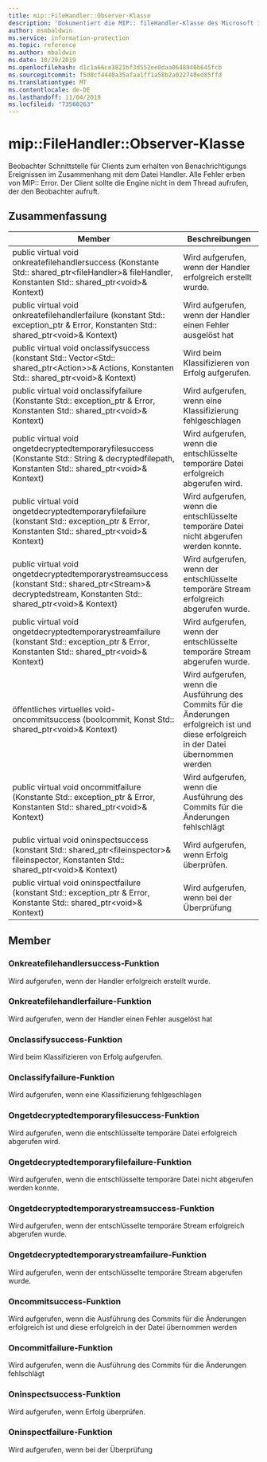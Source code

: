 ```yaml
---
title: mip::FileHandler::Observer-Klasse
description: 'Dokumentiert die MIP:: fileHandler-Klasse des Microsoft Information Protection (MIP) SDK.'
author: msmbaldwin
ms.service: information-protection
ms.topic: reference
ms.author: mbaldwin
ms.date: 10/29/2019
ms.openlocfilehash: d1c1a66ce3821bf3d552ee0daa0648940b645fcb
ms.sourcegitcommit: f5d8cf4440a35afaa1ff1a58b2a022740ed85ffd
ms.translationtype: MT
ms.contentlocale: de-DE
ms.lasthandoff: 11/04/2019
ms.locfileid: "73560263"
---
```

# <a name="class-mipfilehandlerobserver"></a>mip::FileHandler::Observer-Klasse 
Beobachter Schnittstelle für Clients zum erhalten von Benachrichtigungs Ereignissen im Zusammenhang mit dem Datei Handler.
Alle Fehler erben von MIP:: Error. Der Client sollte die Engine nicht in dem Thread aufrufen, der den Beobachter aufruft.
  
## <a name="summary"></a>Zusammenfassung
 Member                        | Beschreibungen                                
--------------------------------|---------------------------------------------
public virtual void onkreatefilehandlersuccess (Konstante Std:: shared_ptr\<fileHandler\>& fileHandler, Konstanten Std:: shared_ptr\<void\>& Kontext)  |  Wird aufgerufen, wenn der Handler erfolgreich erstellt wurde.
public virtual void onkreatefilehandlerfailure (konstant Std:: exception_ptr & Error, Konstanten Std:: shared_ptr\<void\>& Kontext)  |  Wird aufgerufen, wenn der Handler einen Fehler ausgelöst hat
public virtual void onclassifysuccess (konstant Std:: Vector\<Std:: shared_ptr\<Action\>\>& Actions, Konstanten Std:: shared_ptr\<void\>& Kontext)  |  Wird beim Klassifizieren von Erfolg aufgerufen.
public virtual void onclassifyfailure (Konstante Std:: exception_ptr & Error, Konstanten Std:: shared_ptr\<void\>& Kontext)  |  Wird aufgerufen, wenn eine Klassifizierung fehlgeschlagen
public virtual void ongetdecryptedtemporaryfilesuccess (Konstante Std:: String & decryptedfilepath, Konstanten Std:: shared_ptr\<void\>& Kontext)  |  Wird aufgerufen, wenn die entschlüsselte temporäre Datei erfolgreich abgerufen wird.
public virtual void ongetdecryptedtemporaryfilefailure (konstant Std:: exception_ptr & Error, Konstanten Std:: shared_ptr\<void\>& Kontext)  |  Wird aufgerufen, wenn die entschlüsselte temporäre Datei nicht abgerufen werden konnte.
public virtual void ongetdecryptedtemporarystreamsuccess (konstant Std:: shared_ptr\<Stream\>& decryptedstream, Konstanten Std:: shared_ptr\<void\>& Kontext)  |  Wird aufgerufen, wenn der entschlüsselte temporäre Stream erfolgreich abgerufen wurde.
public virtual void ongetdecryptedtemporarystreamfailure (konstant Std:: exception_ptr & Error, Konstanten Std:: shared_ptr\<void\>& Kontext)  |  Wird aufgerufen, wenn der entschlüsselte temporäre Stream abgerufen wurde.
öffentliches virtuelles void-oncommitsuccess (boolcommit, Konst Std:: shared_ptr\<void\>& Kontext)  |  Wird aufgerufen, wenn die Ausführung des Commits für die Änderungen erfolgreich ist und diese erfolgreich in der Datei übernommen werden
public virtual void oncommitfailure (Konstante Std:: exception_ptr & Error, Konstanten Std:: shared_ptr\<void\>& Kontext)  |  Wird aufgerufen, wenn die Ausführung des Commits für die Änderungen fehlschlägt
public virtual void oninspectsuccess (konstant Std:: shared_ptr\<fileinspector\>& fileinspector, Konstanten Std:: shared_ptr\<void\>& Kontext)  |  Wird aufgerufen, wenn Erfolg überprüfen.
public virtual void oninspectfailure (konstant Std:: exception_ptr & Error, Konstante Std:: shared_ptr\<void\>& Kontext)  |  Wird aufgerufen, wenn bei der Überprüfung
  
## <a name="members"></a>Member
  
### <a name="oncreatefilehandlersuccess-function"></a>Onkreatefilehandlersuccess-Funktion
Wird aufgerufen, wenn der Handler erfolgreich erstellt wurde.
  
### <a name="oncreatefilehandlerfailure-function"></a>Onkreatefilehandlerfailure-Funktion
Wird aufgerufen, wenn der Handler einen Fehler ausgelöst hat
  
### <a name="onclassifysuccess-function"></a>Onclassifysuccess-Funktion
Wird beim Klassifizieren von Erfolg aufgerufen.
  
### <a name="onclassifyfailure-function"></a>Onclassifyfailure-Funktion
Wird aufgerufen, wenn eine Klassifizierung fehlgeschlagen
  
### <a name="ongetdecryptedtemporaryfilesuccess-function"></a>Ongetdecryptedtemporaryfilesuccess-Funktion
Wird aufgerufen, wenn die entschlüsselte temporäre Datei erfolgreich abgerufen wird.
  
### <a name="ongetdecryptedtemporaryfilefailure-function"></a>Ongetdecryptedtemporaryfilefailure-Funktion
Wird aufgerufen, wenn die entschlüsselte temporäre Datei nicht abgerufen werden konnte.
  
### <a name="ongetdecryptedtemporarystreamsuccess-function"></a>Ongetdecryptedtemporarystreamsuccess-Funktion
Wird aufgerufen, wenn der entschlüsselte temporäre Stream erfolgreich abgerufen wurde.
  
### <a name="ongetdecryptedtemporarystreamfailure-function"></a>Ongetdecryptedtemporarystreamfailure-Funktion
Wird aufgerufen, wenn der entschlüsselte temporäre Stream abgerufen wurde.
  
### <a name="oncommitsuccess-function"></a>Oncommitsuccess-Funktion
Wird aufgerufen, wenn die Ausführung des Commits für die Änderungen erfolgreich ist und diese erfolgreich in der Datei übernommen werden
  
### <a name="oncommitfailure-function"></a>Oncommitfailure-Funktion
Wird aufgerufen, wenn die Ausführung des Commits für die Änderungen fehlschlägt
  
### <a name="oninspectsuccess-function"></a>Oninspectsuccess-Funktion
Wird aufgerufen, wenn Erfolg überprüfen.
  
### <a name="oninspectfailure-function"></a>Oninspectfailure-Funktion
Wird aufgerufen, wenn bei der Überprüfung